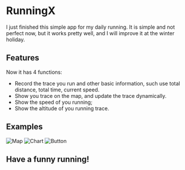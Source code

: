 # RunningX

I just finished this simple app for my daily running. It is simple and not perfect now, but it works pretty well, and I will improve it at the winter holiday.

## Features
Now it has 4 functions:
- Record the trace you run and other basic information, such use total distance, total time, current speed.
- Show you trace on the map, and update the trace dynamically.
- Show the speed of you running;
- Show the altitude of you running trace.

## Examples
![Map](https://raw.githubusercontent.com/zwChan/RunningX/master/resource/Screenshot_2015-12-01-19-25-01.png)
![Chart](https://raw.githubusercontent.com/zwChan/RunningX/master/resource/Screenshot_2015-12-01-19-25-32.png)
![Button](https://raw.githubusercontent.com/zwChan/RunningX/master/resource/Screenshot_2015-12-01-19-25-40.png)


## Have a funny running!

